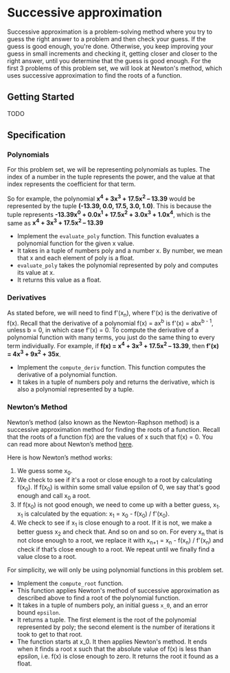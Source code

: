 # Successive approximation

Successive approximation is a problem-solving method where you try to guess the right answer to a problem and then check your guess. If the guess is good enough, you're done. Otherwise, you keep improving your guess in small increments and checking it, getting closer and closer to the right answer, until you determine that the guess is good enough. For the first 3 problems of this problem set, we will look at Newton's method, which uses successive approximation to find the roots of a function.

## Getting Started

TODO

## Specification

### Polynomials

For this problem set, we will be representing polynomials as tuples. The index of a number in the tuple represents the power, and the value at that index represents the coefficient for that term. 

So for example, the polynomial __x<sup>4</sup> + 3x<sup>3</sup> + 17.5x<sup>2</sup> – 13.39__ would be represented by the tuple __(-13.39, 0.0, 17.5, 3.0, 1.0)__. This is because the tuple represents __-13.39x<sup>0</sup> + 0.0x<sup>1</sup> + 17.5x<sup>2</sup> + 3.0x<sup>3</sup> + 1.0x<sup>4</sup>__, which is the same as __x<sup>4</sup> + 3x<sup>3</sup> + 17.5x<sup>2</sup> – 13.39__

* Implement the `evaluate_poly` function. This function evaluates a polynomial function for the given x value. 
* It takes in a tuple of numbers poly and a number x. By number, we mean that x and each element of poly is a float. 
* `evaluate_poly` takes the polynomial represented by poly and computes its value at x. 
* It returns this value as a float.

### Derivatives

As stated before, we will need to find f'(x<sub>n</sub>), where f'(x) is the derivative of f(x). Recall that the derivative of a polynomial f(x) = ax<sup>b</sup> is f'(x) = abx<sup>b - 1</sup>, unless b = 0, in which case f'(x) = 0. To compute the derivative of a polynomial function with many terms, you just do the same thing to every term individually. For example, if __f(x) = x<sup>4</sup> + 3x<sup>3</sup> + 17.5x<sup>2</sup> – 13.39__, then __f'(x) = 4x<sup>3</sup> + 9x<sup>2</sup> + 35x__.

* Implement the `compute_deriv` function. This function computes the derivative of a polynomial function. 
* It takes in a tuple of numbers poly and returns the derivative, which is also a polynomial represented by a tuple.

### Newton’s Method

Newton’s method (also known as the Newton-Raphson method) is a successive approximation method for finding the roots of a function. Recall that the roots of a function f(x) are the values of x such that f(x) = 0. You can read more about Newton’s method [here](https://en.wikipedia.org/wiki/Newton%27s_method).

Here is how Newton’s method works:

1. We guess some x<sub>0</sub>.
2. We check to see if it's a root or close enough to a root by calculating f(x<sub>0</sub>). If f(x<sub>0</sub>) is within some small value epsilon of 0, we say that's good enough and call x<sub>0</sub> a root.
3. If f(x<sub>0</sub>) is not good enough, we need to come up with a better guess, x<sub>1</sub>. x<sub>1</sub> is calculated by the equation: x<sub>1</sub> = x<sub>0</sub> - f(x<sub>0</sub>) / f'(x<sub>0</sub>).
4. We check to see if x<sub>1</sub> is close enough to a root. If it is not, we make a better guess x<sub>2</sub> and check that. And so on and so on. For every x<sub>n</sub> that is not close enough to a root, we replace it with x<sub>n+1</sub> = x<sub>n</sub> - f(x<sub>n</sub>) / f'(x<sub>n</sub>) and check if that’s close enough to a root. We repeat until we finally find a value close to a root.

For simplicity, we will only be using polynomial functions in this problem set.

* Implement the `compute_root` function. 
* This function applies Newton's method of successive approximation as described above to find a root of the polynomial function.
* It takes in a tuple of numbers poly, an initial guess `x_0`, and an error bound `epsilon`. 
* It returns a tuple. The first element is the root of the polynomial represented by poly; the second element is the number of iterations it took to get to that root.
* The function starts at x_0. It then applies Newton's method. It ends when it finds a root x such that the absolute value of f(x) is less than epsilon, i.e. f(x) is close enough to zero. It returns the root it found as a float.


